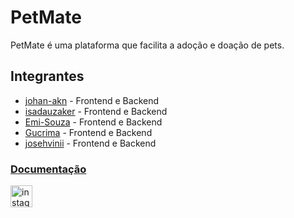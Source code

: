 # PetMate
PetMate é uma plataforma que facilita a adoção e doação de pets.

## Integrantes
- [johan-akn](https://github.com/johan-akn) - Frontend e Backend
- [isadauzaker](https://github.com/isadauzaker) - Frontend e Backend
- [Emi-Souza](https://github.com/Emi-Souza) - Frontend e Backend
- [Gucrima](https://github.com/Gucrima) - Frontend e Backend
- [josehvinii](https://github.com/josehvinii) - Frontend e Backend


### [Documentação](https://docs.google.com/document/d/12gJSfNwGLt4THdj8ultmoOSJ-dW-fLQGX1aYh-KbsG4/edit?usp=sharing)

<a href="https://www.instagram.com/projeto_petmate/followers/?next=%2F"><img src="https://img.shields.io/static/v1?message=Instagram&logo=instagram&label=&color=E4405F&logoColor=white&labelColor=&style=for-the-badge" height="35" alt="instagram logo"  /></a>
